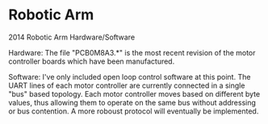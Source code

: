 Robotic Arm
===========

2014 Robotic Arm Hardware/Software

Hardware:
The file "PCB0M8A3.*" is the most recent revision of the motor controller boards which have been manufactured.

Software:
I've only included open loop control software at this point. The UART lines of each motor controller are currently connected in a single "bus" based topology. Each motor controller moves based on different byte values, thus allowing them to operate on the same bus without addressing or bus contention. A more roboust protocol will eventually be implemented.
